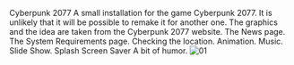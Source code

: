 Cyberpunk 2077
A small installation for the game Cyberpunk 2077.
It is unlikely that it will be possible to remake it for another one.
The graphics and the idea are taken from the Cyberpunk 2077 website.
The News page.
The System Requirements page.
Checking the location.
Animation.
Music.
Slide Show.
Splash Screen Saver
A bit of humor.
![01](https://github.com/user-attachments/assets/8b347c0b-d98d-4739-b235-e6431135f89f)
